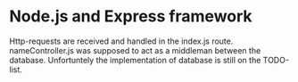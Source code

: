 # Node.js and Express framework

Http-requests are received and handled in the index.js route. nameController.js was supposed to act as a middleman between the database. Unfortuntely the implementation of database is still on the TODO-list.